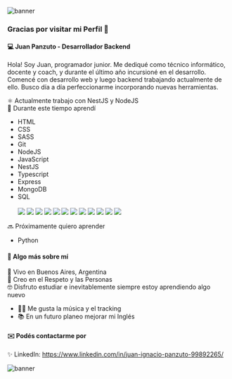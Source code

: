 ![banner](https://user-images.githubusercontent.com/61996469/115950455-bd7a2f00-a4b1-11eb-8448-a93133c35341.png)

### Gracias por visitar mi Perfil 👋

#### 💻 Juan Panzuto - Desarrollador Backend

Hola! Soy Juan, programador junior. Me dediqué como técnico informático, docente y coach, y durante el último año incursioné en el desarrollo. Comencé con desarrollo web y luego backend trabajando actualmente de ello.
Busco día a día perfeccionarme incorporando nuevas herramientas. <br>

⚛️ Actualmente trabajo con NestJS y NodeJS <br>
🚀 Durante este tiempo aprendí <br>

- HTML
- CSS
- SASS
- Git
- NodeJS
- JavaScript
- NestJS
- Typescript
- Express
- MongoDB
- SQL  
   <br>
  <img src="https://img.shields.io/badge/HTML%20Academy-302683?style=for-the-badge&logo=HTML%20Academy&logoColor=white">
  <img src="https://img.shields.io/badge/CSS3-1572B6?style=for-the-badge&logo=css3&logoColor=white">
  <img src="https://img.shields.io/badge/Sass-CC6699?style=for-the-badge&logo=sass&logoColor=white">
  <img src="https://img.shields.io/badge/GitHub-100000?style=for-the-badge&logo=github&logoColor=white">
  <img src="https://img.shields.io/badge/GitLab-330F63?style=for-the-badge&logo=gitlab&logoColor=white">
  <img src="https://img.shields.io/badge/Node.js-339933?style=for-the-badge&logo=nodedotjs&logoColor=white">
  <img src="https://img.shields.io/badge/JavaScript-323330?style=for-the-badge&logo=javascript&logoColor=F7DF1E">
  <img src="https://img.shields.io/badge/nestjs-E0234E?style=for-the-badge&logo=nestjs&logoColor=white">
  <img src="https://img.shields.io/badge/TypeScript-007ACC?style=for-the-badge&logo=typescript&logoColor=white">
  <img src="https://img.shields.io/badge/Express.js-000000?style=for-the-badge&logo=express&logoColor=white">
  <img src="https://img.shields.io/badge/MongoDB-4EA94B?style=for-the-badge&logo=mongodb&logoColor=white">
  <img src="https://img.shields.io/badge/MySQL-005C84?style=for-the-badge&logo=mysql&logoColor=whit">

🔜 Próximamente quiero aprender

- Python

#### 🖤 Algo más sobre mí <br>

📌 Vivo en Buenos Aires, Argentina <br>
🌱 Creo en el Respeto y las Personas<br>
🤓 Disfruto estudiar e inevitablemente siempre estoy aprendiendo algo nuevo <br>

- 👩‍🏫 Me gusta la música y el tracking
- 📚 En un futuro planeo mejorar mi Inglés

#### ✉️ Podés contactarme por

✨ LinkedIn: https://www.linkedin.com/in/juan-ignacio-panzuto-99892265/

![banner](https://user-images.githubusercontent.com/61996469/115950455-bd7a2f00-a4b1-11eb-8448-a93133c35341.png)
